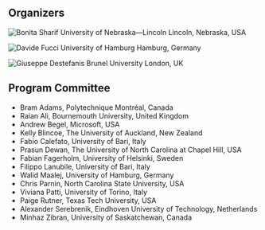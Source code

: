 ## Organizers

<div class="photos">

![[Bonita Sharif](mailto:bsharif@unl.edu)  
University of  
Nebraska—Lincoln  
Lincoln, Nebraska, USA](bonita.png)

![[Davide Fucci](mailto:fucci@informatik.uni-hamburg.de)  
University of Hamburg  
Hamburg, Germany  
&nbsp;](davide.png)

![[Giuseppe Destefanis](mailto:giuseppe.destefanis@brunel.ac.uk)  
Brunel University  
London, UK  
&nbsp;](giuseppe.png)

</div>

## Program Committee

*   Bram Adams, Polytechnique Montréal, Canada
*   Raian Ali, Bournemouth University, United Kingdom
*   Andrew Begel, Microsoft, USA
*   Kelly Blincoe, The University of Auckland, New Zealand
*   Fabio Calefato, University of Bari, Italy
*   Prasun Dewan, The University of North Carolina at Chapel Hill, USA
*   Fabian Fagerholm, University of Helsinki, Sweden
*   Filippo Lanubile, University of Bari, Italy
*   Walid Maalej, University of Hamburg, Germany
*   Chris Parnin, North Carolina State University, USA
*   Viviana Patti, University of Torino, Italy
*   Paige Rutner, Texas Tech University, USA
*   Alexander Serebrenik, Eindhoven University of Technology, Netherlands
*   Minhaz Zibran, University of Saskatchewan, Canada
